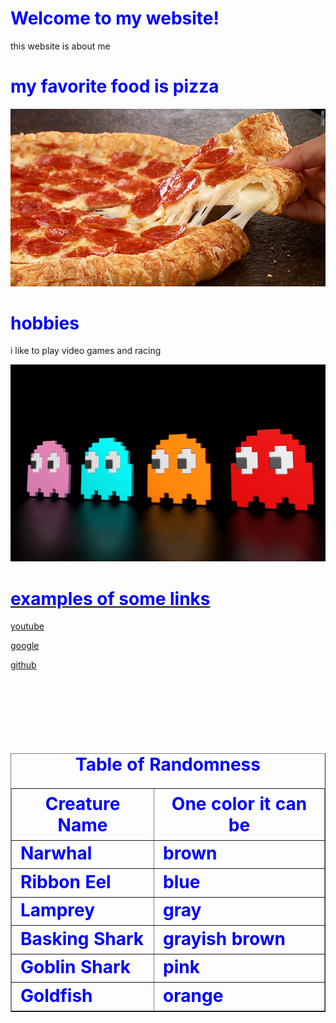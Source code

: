 <html>
<title>my website</title>
  <style>
body {
        background-image: url("gij.jpg");
}
 h1 {
         color: blue;
      }
  </style>
<body>
  <h1>Welcome to my website!</h1>
  <p>this website is about me</p>
  <h1>my favorite food is pizza</h1>
   <center><img src= "150526103052-pizza-hut-natural-780x439.jpg" > </center>
   <h1>hobbies</h1>
   <p>i like to play video games and racing 
   <center><img src= "a70319c58bfab6af917a59b9550d734a.jpg" > </center>
   <a href= "Course_BOC.jpg"> 
   
   <h1>examples of some links</h1>
   <p><a href="https://www.youtube.com/">youtube</a></p>
  <p><a href="https://google.com/">google</a></p>
  <p><a href="https://github.com/">github</a></p>
  <br>
  <h1>
<br>

   <table class="spaced" width="95%" border=1px cellspacing=0> 
     <caption> Table of Randomness</caption> 
     <tr>
       <th>Creature Name</th> 
       <th>One color it can be</th> 
     </tr> 
     <tr> 
       <td>Narwhal</td> 
       <td>brown</td> 
     </tr> 
     <tr> 
       <td>Ribbon Eel</td> 
       <td>blue</td> 
     </tr> 
     <tr>
       <td>Lamprey</td>
       <td>gray</td> 
     </tr> 
     <tr>
       <td>Basking Shark</td> 
       <td>grayish brown</td> 
     </tr> 
     <tr> 
       <td>Goblin Shark</td> 
       <td>pink</td> 
     </tr> 
     <tr> 
       <td>Goldfish</td> 
       <td>orange</td> 
     </tr> 
     <tr> 

  
</body>
</html>

